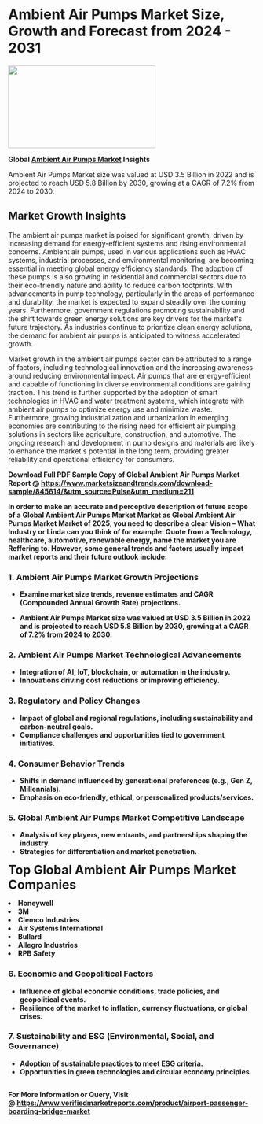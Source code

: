 <H1>Ambient Air Pumps Market Size, Growth and Forecast from 2024 - 2031</H1><img class="aligncenter size-medium wp-image-584254" src="https://thirdeyenews.in/wp-content/uploads/2024/09/Global-Market-Research-300x168.jpeg" alt="" width="300" height="168" /><p><strong>Global&nbsp;<a href="https://www.marketsizeandtrends.com/download-sample/845614/&amp;utm_source=Pulse&amp;utm_medium=211">Ambient Air Pumps Market</a> Insights</strong></p><p>Ambient Air Pumps Market size was valued at USD 3.5 Billion in 2022 and is projected to reach USD 5.8 Billion by 2030, growing at a CAGR of 7.2% from 2024 to 2030.</p><p><h2>Market Growth Insights</h2> <p>The ambient air pumps market is poised for significant growth, driven by increasing demand for energy-efficient systems and rising environmental concerns. Ambient air pumps, used in various applications such as HVAC systems, industrial processes, and environmental monitoring, are becoming essential in meeting global energy efficiency standards. The adoption of these pumps is also growing in residential and commercial sectors due to their eco-friendly nature and ability to reduce carbon footprints. With advancements in pump technology, particularly in the areas of performance and durability, the market is expected to expand steadily over the coming years. Furthermore, government regulations promoting sustainability and the shift towards green energy solutions are key drivers for the market's future trajectory. As industries continue to prioritize clean energy solutions, the demand for ambient air pumps is anticipated to witness accelerated growth.</p> <p><strong></strong></p> <p>Market growth in the ambient air pumps sector can be attributed to a range of factors, including technological innovation and the increasing awareness around reducing environmental impact. Air pumps that are energy-efficient and capable of functioning in diverse environmental conditions are gaining traction. This trend is further supported by the adoption of smart technologies in HVAC and water treatment systems, which integrate with ambient air pumps to optimize energy use and minimize waste. Furthermore, growing industrialization and urbanization in emerging economies are contributing to the rising need for efficient air pumping solutions in sectors like agriculture, construction, and automotive. The ongoing research and development in pump designs and materials are likely to enhance the market's potential in the long term, providing greater reliability and operational efficiency for consumers. <p><strong></p><p><span class=""><strong>Download Full PDF Sample Copy of Global Ambient Air Pumps Market Report</strong> @ <a href="https://www.marketsizeandtrends.com/download-sample/845614/&amp;utm_source=Pulse&amp;utm_medium=211" target="_blank">https://www.marketsizeandtrends.com/download-sample/845614/&amp;utm_source=Pulse&amp;utm_medium=211</a></span></p><p>In order to make an accurate and perceptive description of future scope of a Global&nbsp;Ambient Air Pumps Market Market as Global&nbsp;Ambient Air Pumps Market Market of 2025, you need to describe a clear Vision &ndash; What Industry or Linda can you think of for example: Quote from a Technology, healthcare, automotive, renewable energy, name the market you are Reffering to. However, some general trends and factors usually impact market reports and their future outlook include:</p><h3>1.&nbsp;<strong>Ambient Air Pumps Market Growth Projections</strong></h3><ul><li>Examine market size trends, revenue estimates and CAGR (Compounded Annual Growth Rate) projections.</li><li><p>Ambient Air Pumps Market size was valued at USD 3.5 Billion in 2022 and is projected to reach USD 5.8 Billion by 2030, growing at a CAGR of 7.2% from 2024 to 2030.</p></li></ul><h3>2.&nbsp;<strong>Ambient Air Pumps Market Technological Advancements</strong></h3><ul><li>Integration of AI, IoT, blockchain, or automation in the industry.</li><li>Innovations driving cost reductions or improving efficiency.</li></ul><h3>3.&nbsp;<strong>Regulatory and Policy Changes</strong></h3><ul><li>Impact of global and regional regulations, including sustainability and carbon-neutral goals.</li><li>Compliance challenges and opportunities tied to government initiatives.</li></ul><h3>4.&nbsp;<strong>Consumer Behavior Trends</strong></h3><ul><li>Shifts in demand influenced by generational preferences (e.g., Gen Z, Millennials).</li><li>Emphasis on eco-friendly, ethical, or personalized products/services.</li></ul><h3>5.&nbsp;<strong>Global Ambient Air Pumps Market Competitive Landscape</strong></h3><ul><li>Analysis of key players, new entrants, and partnerships shaping the industry.</li><li>Strategies for differentiation and market penetration.</li></ul><p data-pm-slice="1 1 []"><span style="color: inherit; font-family: inherit; font-size: 25px;">Top Global Ambient Air Pumps Market Companies</span></p><div class="" data-test-id=""><p><li>Honeywell</li><li> 3M</li><li> Clemco Industries</li><li> Air Systems International</li><li> Bullard</li><li> Allegro Industries</li><li> RPB Safety</li></p></div><h3>6.&nbsp;<strong>Economic and Geopolitical Factors</strong></h3><ul><li>Influence of global economic conditions, trade policies, and geopolitical events.</li><li>Resilience of the market to inflation, currency fluctuations, or global crises.</li></ul><h3>7.&nbsp;<strong>Sustainability and ESG (Environmental, Social, and Governance)</strong></h3><ul><li>Adoption of sustainable practices to meet ESG criteria.</li><li>Opportunities in green technologies and circular economy principles.</li></ul><h2><strong style="font-size: 14px;">For More Information or Query, Visit @&nbsp;</strong><a style="background-color: #ffffff; font-size: 14px;" href="https://www.marketsizeandtrends.com/report/ambient-air-pumps-market/" target="_blank">https://www.verifiedmarketreports.com/product/airport-passenger-boarding-bridge-market</a></h2>
